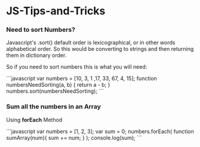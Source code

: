 # JS-Tips-and-Tricks

<h3>Need to sort Numbers?</h3>
<p>Javascript's .sort() default order is lexicographical, or in other words alphabetical order. So this would be converting to strings and then returning them in dictionary order.</p>
<p> So if you need to sort numbers this is what you will need:</p>
```javascript
  var numbers = [10, 3, 1 ,17, 33, 67, 4, 15];
  function numbersNeedSorting(a, b) {
     return a - b;
  }
  numbers.sort(numbersNeedSorting);
```

<h3>Sum all the numbers in an Array</h3>
<p>Using <strong>forEach</strong> Method</p>
```javascript
  var numbers = [1, 2, 3];
  var sum = 0;
  numbers.forEach(
    function sumArray(num){
      sum += num;
    }
  );
  console.log(sum);  
```
